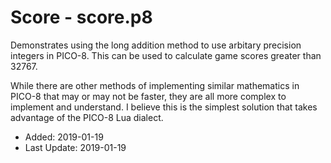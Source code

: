 # Score - score.p8

Demonstrates using the long addition method to use arbitary precision integers in PICO-8. This can be used to calculate game scores greater than 32767. 

While there are other methods of implementing similar mathematics in PICO-8 that may or may not be faster, they are all more complex to implement and understand. I believe this is the simplest solution that takes advantage of the PICO-8 Lua dialect.

* Added: 2019-01-19
* Last Update: 2019-01-19
